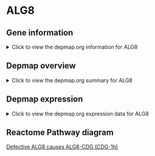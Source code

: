 <h1>ALG8</h1>

<h2>Gene information</h2>
<details>
  <summary>Click to view the depmap.org information for ALG8</summary>
  <iframe src="https://depmap.org/portal/gene/ALG8?tab=about" style="border:none;width:100%;height:800px"></iframe>
</details>

<h2>Depmap overview</h2>
<details>
  <summary>Click to view the depmap.org summary for ALG8</summary>
  <iframe src="https://depmap.org/portal/gene/ALG8?tab=overview" style="border:none;width:100%;height:800px"></iframe>
</details>

<h2>Depmap expression</h2>
<details>
  <summary>Click to view the depmap.org expression data for ALG8</summary>
  <iframe src="https://depmap.org/portal/gene/ALG8?tab=characterization" style="border:none;width:100%;height:800px"></iframe>
</details>



<h2>Reactome Pathway diagram</h2>
<a href="https://reactome.org/PathwayBrowser/#/R-HSA-4724325" target="_BLANK">Defective ALG8 causes ALG8-CDG (CDG-1h)</a>




